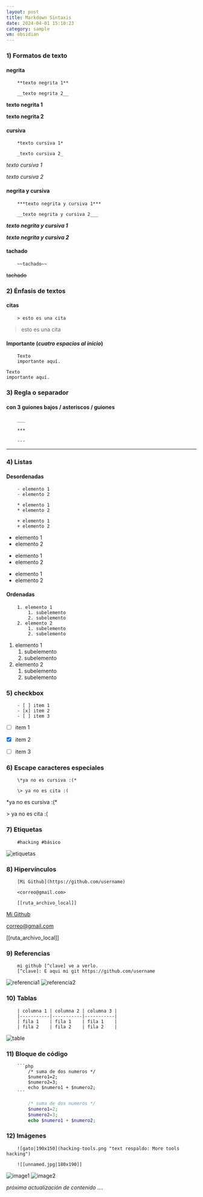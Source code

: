```yaml
---
layout: post
title: Markdown Sintaxis
date: 2024-04-01 15:10:23 
category: sample
vm: obsidian
---
```

### 1) Formatos de texto 

#### negrita  

```
    **texto negrita 1** 

    __texto negrita 2__ 
```
**texto negrita 1** 

**texto negrita 2** 

#### cursiva  

```
    *texto cursiva 1*   

    _texto cursiva 2_   
```
*texto cursiva 1*

 _texto cursiva 2_

#### negrita y cursiva 

```
    ***texto negrita y cursiva 1***     

    __texto negrita y cursiva 2___
```
***texto negrita y cursiva 1***

___texto negrita y cursiva 2___

#### tachado

```
	~~tachado~~
```
~~tachado~~


### 2) Énfasis de textos 

#### citas
```
    > esto es una cita
```
> esto es una cita

#### Importante (_cuatro espacios al inicio_)
```
    Texto 
    importante aquí.
```
    Texto 
    importante aquí.


### 3) Regla o separador 

#### con 3 guiones bajos / asteriscos / guiones
```
    ___

    ***

    ---
```
---


### 4) Listas

#### Desordenadas

```
    - elemento 1
    - elemento 2
    
    * elemento 1
    * elemento 2
    
    + elemento 1
    + elemento 2
```
- elemento 1
- elemento 2

* elemento 1
* elemento 2

+ elemento 1
+ elemento 2

#### Ordenadas

```
    1. elemento 1
        1. subelemento
        2. subelemento
    2. elemento 2
        1. subelemento
        2. subelemento
```
1. elemento 1
    1. subelemento
    2. subelemento
2. elemento 2
    1. subelemento
    2. subelemento


### 5) checkbox

```
    - [ ] item 1
    - [x] item 2
    - [ ] item 3
```
- [ ] item 1
- [x] item 2
- [ ] item 3


### 6) Escape caracteres especiales

```
    \*ya no es cursiva :(*

    \> ya no es cita :(
```
\*ya no es cursiva :(*

\> ya no es cita :(
    

### 7) Etiquetas

```
    #hacking #básico
```
![etiquetas](/notas/public/img/obsidian/etiquetas.png)


### 8) Hipervínculos
```
    [Mi Github](https://github.com/username)

    <correo@gmail.com>

    [[ruta_archivo_local]]
```
[Mi Github](https://github.com/r1d3L-h4ck)

<correo@gmail.com>

[[ruta_archivo_local]]


### 9) Referencias

```
    mi github [^clave] ve a verlo.
    [^clave]: E aqui mi git https://github.com/username
```
![referencia1](/notas/public/img/obsidian/referencia1.png)
![referencia2](/notas/public/img/obsidian/referencia2.png)


### 10) Tablas

```
    | columna 1 | columna 2 | columna 3 |
    |-----------|-----------|-----------|
    | fila 1    | fila 1    | fila 1    |
    | fila 2    | fila 2    | fila 2    |
```
![table](/notas/public/img/obsidian/table.png)


### 11) Bloque de código

```
    ```php
        /* suma de dos numeros */
        $numero1=2;
        $numero2=3;
        echo $numero1 + $numero2;
    ```
```

```php
        /* suma de dos numeros */
        $numero1=2;
        $numero2=3;
        echo $numero1 + $numero2;
```


### 12) Imágenes

```
    ![gato|190x150](hacking-tools.png "text respaldo: More tools hacking")

    ![[unnamed.jpg|180x190]]
```
![image1](/notas/public/img/obsidian/image1.png)
![image2](/notas/public/img/obsidian/image2.png)

_próxima actualización de contenido ...._